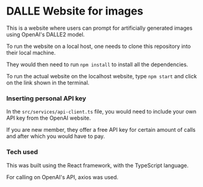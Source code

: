 # DALLE Website for images

This is a website where users can prompt for artificially generated images using OpenAI's DALLE2 model. 

To run the website on a local host, one needs to clone this repository into their local machine. 

They would then need to run `npm install` to install all the dependencies. 

To run the actual website on the localhost website, type `npm start` and click on the link shown in the terminal. 

### Inserting personal API key

In the `src/services/api-client.ts` file, you would need to include your own API key from the OpenAI website. 

If you are new member, they offer a free API key for certain amount of calls and after which you would have to pay.

### Tech used

This was built using the React framework, with the TypeScript language. 

For calling on OpenAI's API, axios was used. 